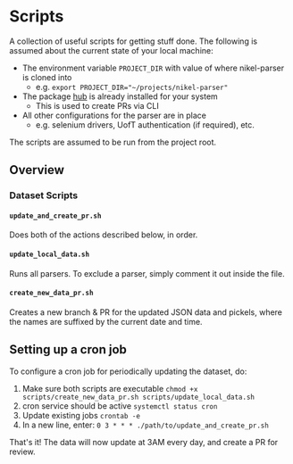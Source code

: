 # Scripts
A collection of useful scripts for getting stuff done. The following is assumed about the current state of your local machine:
- The environment variable `PROJECT_DIR` with value of where nikel-parser is cloned into
    - e.g. `export PROJECT_DIR="~/projects/nikel-parser"`
- The package [hub](https://github.com/github/hub) is already installed for your system
    - This is used to create PRs via CLI
- All other configurations for the parser are in place
    - e.g. selenium drivers, UofT authentication (if required), etc.

The scripts are assumed to be run from the project root.

## Overview

### Dataset Scripts
#### `update_and_create_pr.sh`
Does both of the actions described below, in order.

#### `update_local_data.sh`
Runs all parsers. To exclude a parser, simply comment it out inside the file.

#### `create_new_data_pr.sh`
Creates a new branch & PR for the updated JSON data and pickels, where the names are suffixed by the current date and time.

## Setting up a cron job
To configure a cron job for periodically updating the dataset, do:
1. Make sure both scripts are executable `chmod +x scripts/create_new_data_pr.sh scripts/update_local_data.sh`
2. cron service should be active `systemctl status cron`
3. Update existing jobs `crontab -e`
4. In a new line, enter: `0 3 * * * ./path/to/update_and_create_pr.sh`

That's it! The data will now update at 3AM every day, and create a PR for review.